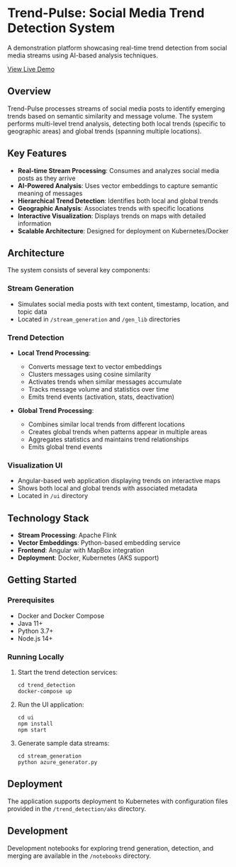 # Trend-Pulse: Social Media Trend Detection System

A demonstration platform showcasing real-time trend detection from social media streams using AI-based analysis techniques.

[View Live Demo](http://krinart.github.io/trend-pulse)

## Overview

Trend-Pulse processes streams of social media posts to identify emerging trends based on semantic similarity and message volume. The system performs multi-level trend analysis, detecting both local trends (specific to geographic areas) and global trends (spanning multiple locations).

## Key Features

- **Real-time Stream Processing**: Consumes and analyzes social media posts as they arrive
- **AI-Powered Analysis**: Uses vector embeddings to capture semantic meaning of messages
- **Hierarchical Trend Detection**: Identifies both local and global trends
- **Geographic Analysis**: Associates trends with specific locations
- **Interactive Visualization**: Displays trends on maps with detailed information
- **Scalable Architecture**: Designed for deployment on Kubernetes/Docker

## Architecture

The system consists of several key components:

### Stream Generation
- Simulates social media posts with text content, timestamp, location, and topic data
- Located in `/stream_generation` and `/gen_lib` directories

### Trend Detection
- **Local Trend Processing**:
  - Converts message text to vector embeddings
  - Clusters messages using cosine similarity
  - Activates trends when similar messages accumulate
  - Tracks message volume and statistics over time
  - Emits trend events (activation, stats, deactivation)

- **Global Trend Processing**:
  - Combines similar local trends from different locations
  - Creates global trends when patterns appear in multiple areas
  - Aggregates statistics and maintains trend relationships
  - Emits global trend events

### Visualization UI
- Angular-based web application displaying trends on interactive maps
- Shows both local and global trends with associated metadata
- Located in `/ui` directory

## Technology Stack

- **Stream Processing**: Apache Flink
- **Vector Embeddings**: Python-based embedding service
- **Frontend**: Angular with MapBox integration
- **Deployment**: Docker, Kubernetes (AKS support)

## Getting Started

### Prerequisites
- Docker and Docker Compose
- Java 11+
- Python 3.7+
- Node.js 14+

### Running Locally
1. Start the trend detection services:
   ```
   cd trend_detection
   docker-compose up
   ```

2. Run the UI application:
   ```
   cd ui
   npm install
   npm start
   ```

3. Generate sample data streams:
   ```
   cd stream_generation
   python azure_generator.py
   ```

## Deployment

The application supports deployment to Kubernetes with configuration files provided in the `/trend_detection/aks` directory.

## Development

Development notebooks for exploring trend generation, detection, and merging are available in the `/notebooks` directory.